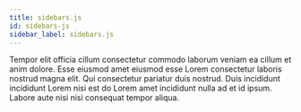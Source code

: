 ```yaml
---
title: sidebars.js
id: sidebars-js
sidebar_label: sidebars.js
---
```


Tempor elit officia cillum consectetur commodo laborum veniam ea cillum et anim dolore. Esse eiusmod amet eiusmod esse Lorem consectetur laboris nostrud magna elit. Qui consectetur pariatur duis nostrud. Duis incididunt incididunt Lorem nisi est do Lorem amet incididunt nulla ad et id ipsum. Labore aute nisi nisi consequat tempor aliqua.

